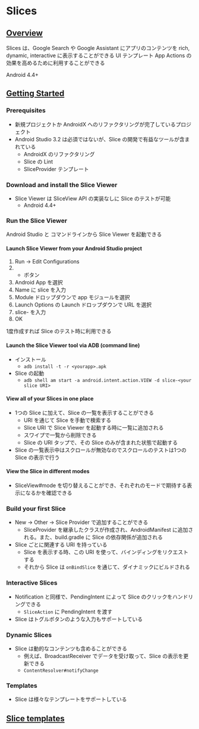 # Slices

## [Overview](https://developer.android.com/guide/slices/)

Slices は、Google Search や Google Assistant にアプリのコンテンツを rich, dynamic, interactive に表示することができる UI テンプレート
App Actions の効果を高めるために利用することができる

Android 4.4+

## [Getting Started](https://developer.android.com/guide/slices/getting-started)

### Prerequisites

* 新規プロジェクトか AndroidX へのリファクタリングが完了しているプロジェクト
* Android Studio 3.2 は必須ではないが、Slice の開発で有益なツールが含まれている
  * AndroidX のリファクタリング
  * Slice の Lint
  * SliceProvider テンプレート

### Download and install the Slice Viewer

* Slice Viewer は SliceView API の実装なしに Slice のテストが可能
  * Android 4.4+

### Run the Slice Viewer

Android Studio と コマンドラインから Slice Viewer を起動できる

#### Launch Slice Viewer from your Android Studio project

1. Run -> Edit Configurations
1. + ボタン
1. Android App を選択
1. Name に slice を入力
1. Module ドロップダウンで app モジュールを選択
1. Launch Options の Launch ドロップダウンで URL を選択
1. slice-<your slice URI> を入力
1. OK

1度作成すれば Slice のテスト時に利用できる

#### Launch the Slice Viewer tool via ADB (command line)

* インストール
  * `adb install -t -r <yourapp>.apk`
* Slice の起動
  * `adb shell am start -a android.intent.action.VIEW -d slice-<your slice URI>`

#### View all of your Slices in one place

* 1つの Slice に加えて、Slice の一覧を表示することができる
  * URI を通じて Slice を手動で検索する
  * Slice URI で Slice Viewer を起動する時に一覧に追加される
  * スワイプで一覧から削除できる
  * Slice の URI タップで、その Slice のみが含まれた状態で起動する
* Slice の一覧表示中はスクロールが無効なのでスクロールのテストは1つの Slice の表示で行う

#### View the Slice in different modes

* SliceView#mode を切り替えることができ、それぞれのモードで期待する表示になるかを確認できる

### Build your first Slice

* New -> Other -> Slice Provider で追加することができる
  * SliceProvider を継承したクラスが作成され、AndroidManifest に追加される。また、build.gradle に Slice の依存関係が追加される
* Slice ごとに関連する URI を持っている
  * Slice を表示する時、この URI を使って、バインディングをリクエストする
  * それから Slice は `onBindSlice` を通じて、ダイナミックにビルドされる

### Interactive Slices

* Notification と同様で、PendingIntent によって Slice のクリックをハンドリングできる
  * `SliceAction` に PendingIntent を渡す
* Slice はトグルボタンのような入力もサポートしている

### Dynamic Slices

* Slice は動的なコンテンツも含めることができる
  * 例えば、BroadcastReceiver でデータを受け取って、Slice の表示を更新できる
  * `ContentResolver#notifyChange`

### Templates

* Slice は様々なテンプレートをサポートしている

## [Slice templates](https://developer.android.com/guide/slices/templates)
